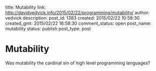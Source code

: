 title: Mutability
link: http://davidvedvick.info/2015/02/22/programming/mutability/
author: vedvick
description: 
post_id: 1383
created: 2015/02/22 10:58:30
created_gmt: 2015/02/22 16:58:30
comment_status: open
post_name: mutability
status: publish
post_type: post

# Mutability

Was mutability the cardinal sin of high level programming languages?